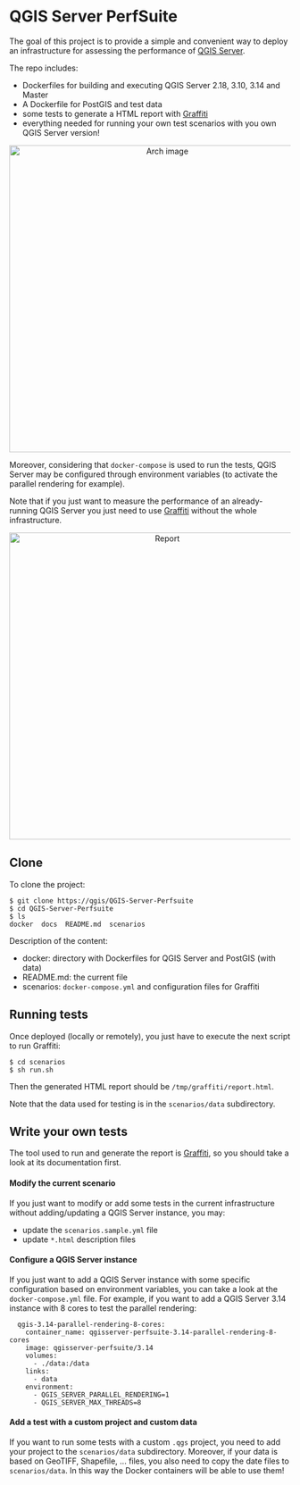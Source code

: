 # QGIS Server PerfSuite

The goal of this project is to provide a simple and convenient way to deploy an infrastructure for
assessing the performance of [QGIS Server](https://github.com/qgis/QGIS).

The repo includes:

- Dockerfiles for building and executing QGIS Server 2.18, 3.10, 3.14 and Master
- A Dockerfile for PostGIS and test data
- some tests to generate a HTML report with [Graffiti](https://github.com/pblottiere/graffiti)
- everything needed for running your own test scenarios with you own QGIS Server version!

<p align="center">
  <img src="https://github.com/qgis/QGIS-Server-PerfSuite/blob/master/docs/arch.png" width="550" title="Arch image">
</p>

Moreover, considering that `docker-compose` is used to run the tests, QGIS
Server may be configured through environment variables (to activate the
parallel rendering for example).

Note that if you just want to measure the performance of an already-running QGIS Server you
just need to use [Graffiti](https://github.com/pblottiere/graffiti) without
the whole infrastructure.

<p align="center">
  <img src="https://github.com/qgis/QGIS-Server-PerfSuite/blob/master/docs/report.png" width="550" title="Report">
</p>

## Clone

To clone the project:

```
$ git clone https://qgis/QGIS-Server-Perfsuite
$ cd QGIS-Server-Perfsuite
$ ls
docker  docs  README.md  scenarios
```

Description of the content:
- docker: directory with Dockerfiles for QGIS Server and PostGIS (with data)
- README.md: the current file
- scenarios: `docker-compose.yml` and configuration files for Graffiti

## Running tests

Once deployed (locally or remotely), you just have to execute the next script
to run Graffiti:

```
$ cd scenarios
$ sh run.sh
```

Then the generated HTML report should be `/tmp/graffiti/report.html`.

Note that the data used for testing is in the `scenarios/data` subdirectory.

## Write your own tests

The tool used to run and generate the report is [Graffiti](https://github.com/pblottiere/graffiti),
so you should take a look at its documentation first.

#### Modify the current scenario

If you just want to modify or add some tests in the current infrastructure
without adding/updating a QGIS Server instance, you may:
- update the `scenarios.sample.yml` file
- update `*.html` description files

#### Configure a QGIS Server instance

If you just want to add a QGIS Server instance with some specific configuration
based on environment variables, you can take a look at the `docker-compose.yml`
file. For example, if you want to add a QGIS Server 3.14 instance with 8 cores
to test the parallel rendering:

```
  qgis-3.14-parallel-rendering-8-cores:
    container_name: qgisserver-perfsuite-3.14-parallel-rendering-8-cores
    image: qgisserver-perfsuite/3.14
    volumes:
      - ./data:/data
    links:
      - data
    environment:
      - QGIS_SERVER_PARALLEL_RENDERING=1
      - QGIS_SERVER_MAX_THREADS=8
```

#### Add a test with a custom project and custom data

If you want to run some tests with a custom `.qgs` project, you need to
add your project to the `scenarios/data` subdirectory. Moreover, if your
data is based on GeoTIFF, Shapefile, ... files, you also need to copy the
date files to `scenarios/data`. In this way the Docker containers will
be able to use them!
